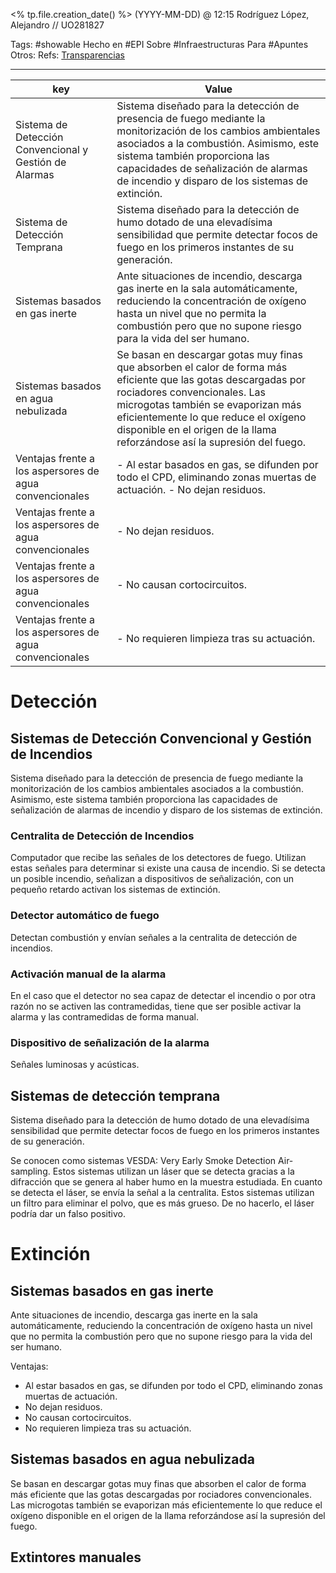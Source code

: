 <% tp.file.creation_date() %> (YYYY-MM-DD) @ 12:15
Rodríguez López, Alejandro // UO281827

Tags:
	#showable
	Hecho en #EPI
	Sobre #Infraestructuras 
	Para #Apuntes
	Otros:
	Refs:
		 [Transparencias](https://www.campusvirtual.uniovi.es/pluginfile.php/133670/mod_resource/content/11/Tema-02-CPD.pdf#page=47)
 
<hr>

| key | Value |
| --- | --- |
| Sistema de Detección Convencional y Gestión de Alarmas | Sistema diseñado para la detección de presencia de fuego mediante la monitorización de los cambios ambientales asociados a la combustión. Asimismo, este sistema también proporciona las capacidades de señalización de alarmas de incendio y disparo de los sistemas de extinción. |
| Sistema de Detección Temprana | Sistema diseñado para la detección de humo dotado de una elevadísima sensibilidad que permite detectar focos de fuego en los primeros instantes de su generación. |
| Sistemas basados en gas inerte | Ante situaciones de incendio, descarga gas inerte en la sala automáticamente, reduciendo la concentración de oxígeno hasta un nivel que no permita la combustión pero que no supone riesgo para la vida del ser humano.|
| Sistemas basados en agua nebulizada |  Se basan en descargar gotas muy finas que absorben el calor de forma más eficiente que las gotas descargadas por rociadores convencionales. Las microgotas también se evaporizan más eficientemente lo que reduce el oxígeno disponible en el origen de la llama reforzándose así la supresión del fuego.|
| Ventajas frente a los aspersores de agua convencionales |  - Al estar basados en gas, se difunden por todo el CPD, eliminando zonas muertas de actuación. - No dejan residuos. |
| Ventajas frente a los aspersores de agua convencionales |  - No dejan residuos. |
| Ventajas frente a los aspersores de agua convencionales |  - No causan cortocircuitos. |
| Ventajas frente a los aspersores de agua convencionales |  - No requieren limpieza tras su actuación. |

# Detección
## Sistemas de Detección Convencional y Gestión de Incendios
Sistema diseñado para la detección de presencia de fuego mediante la monitorización de los cambios ambientales asociados a la combustión. Asimismo, este sistema también proporciona las capacidades de señalización de alarmas de incendio y disparo de los sistemas de extinción.

### Centralita de Detección de Incendios
Computador que recibe las señales de los detectores de fuego. Utilizan estas señales para determinar si existe una causa de incendio.
Si se detecta un posible incendio, señalizan a dispositivos de señalización, con un pequeño retardo activan los sistemas de extinción.

### Detector automático de fuego
Detectan combustión y envían señales a la centralita de detección de incendios.

### Activación manual de la alarma
En el caso que el detector no sea capaz de detectar el incendio o por otra razón no se activen las contramedidas, tiene que ser posible activar la alarma y las contramedidas de forma manual.

### Dispositivo de señalización de la alarma
Señales luminosas y acústicas.

## Sistemas de detección temprana
Sistema diseñado para la detección de humo dotado de una elevadísima sensibilidad que permite detectar focos de fuego en los primeros instantes de su generación.

Se conocen como sistemas VESDA: Very Early Smoke Detection Air-sampling.
Estos sistemas utilizan un láser que se detecta gracias a la difracción que se genera al haber humo en la muestra estudiada.
En cuanto se detecta el láser, se envía la señal a la centralita.
Estos sistemas utilizan un filtro para eliminar el polvo, que es más grueso. De no hacerlo, el láser podría dar un falso positivo.

# Extinción
## Sistemas basados en gas inerte
Ante situaciones de incendio, descarga gas inerte en la sala automáticamente, reduciendo la concentración de oxígeno hasta un nivel que no permita la combustión pero que no supone riesgo para la vida del ser humano.

Ventajas:
- Al estar basados en gas, se difunden por todo el CPD, eliminando zonas muertas de actuación.
- No dejan residuos.
- No causan cortocircuitos.
- No requieren limpieza tras su actuación.

## Sistemas basados en agua nebulizada
Se basan en descargar gotas muy finas que absorben el calor de forma más eficiente que las gotas descargadas por rociadores convencionales. Las microgotas también se evaporizan más eficientemente lo que reduce el oxígeno disponible en el origen de la llama reforzándose así la supresión del fuego.

## Extintores manuales